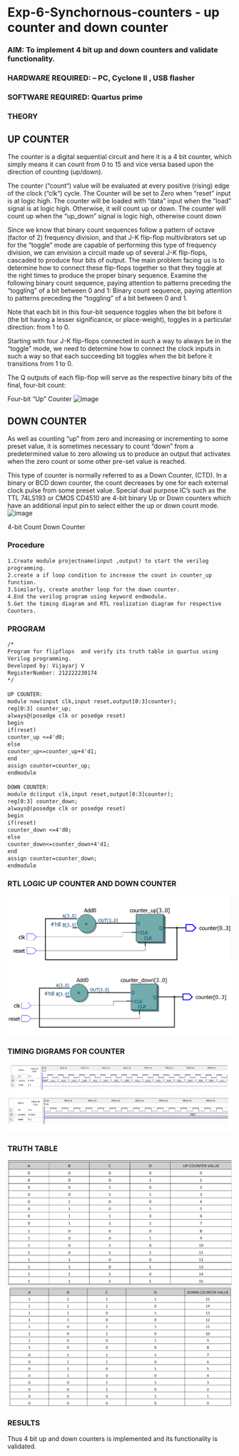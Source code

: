# Exp-6-Synchornous-counters - up counter and down counter 
### AIM: To implement 4 bit up and down counters and validate  functionality.
### HARDWARE REQUIRED:  – PC, Cyclone II , USB flasher
### SOFTWARE REQUIRED:   Quartus prime
### THEORY 

## UP COUNTER 
The counter is a digital sequential circuit and here it is a 4 bit counter, which simply means it can count from 0 to 15 and vice versa based upon the direction of counting (up/down). 

The counter (“count“) value will be evaluated at every positive (rising) edge of the clock (“clk“) cycle.
The Counter will be set to Zero when “reset” input is at logic high.
The counter will be loaded with “data” input when the “load” signal is at logic high. Otherwise, it will count up or down.
The counter will count up when the “up_down” signal is logic high, otherwise count down

Since we know that binary count sequences follow a pattern of octave (factor of 2) frequency division, and that J-K flip-flop multivibrators set up for the “toggle” mode are capable of performing this type of frequency division, we can envision a circuit made up of several J-K flip-flops, cascaded to produce four bits of output.
The main problem facing us is to determine how to connect these flip-flops together so that they toggle at the right times to produce the proper binary sequence.
Examine the following binary count sequence, paying attention to patterns preceding the “toggling” of a bit between 0 and 1:
Binary count sequence, paying attention to patterns preceding the “toggling” of a bit between 0 and 1.

Note that each bit in this four-bit sequence toggles when the bit before it (the bit having a lesser significance, or place-weight), toggles in a particular direction: from 1 to 0.



 
 

Starting with four J-K flip-flops connected in such a way to always be in the “toggle” mode, we need to determine how to connect the clock inputs in such a way so that each succeeding bit toggles when the bit before it transitions from 1 to 0.

The Q outputs of each flip-flop will serve as the respective binary bits of the final, four-bit count:

 
 

Four-bit “Up” Counter
![image](https://user-images.githubusercontent.com/36288975/169644758-b2f4339d-9532-40c5-af40-8f4f8c942e2c.png)



## DOWN COUNTER 

As well as counting “up” from zero and increasing or incrementing to some preset value, it is sometimes necessary to count “down” from a predetermined value to zero allowing us to produce an output that activates when the zero count or some other pre-set value is reached.

This type of counter is normally referred to as a Down Counter, (CTD). In a binary or BCD down counter, the count decreases by one for each external clock pulse from some preset value. Special dual purpose IC’s such as the TTL 74LS193 or CMOS CD4510 are 4-bit binary Up or Down counters which have an additional input pin to select either the up or down count mode.
![image](https://user-images.githubusercontent.com/36288975/169644844-1a14e123-7228-4ed8-81a9-eb937dff4ac8.png)


4-bit Count Down Counter
### Procedure
```
1.Create module projectname(input ,output) to start the verilog programming.
2.create a if loop condition to increase the count in counter_up function.
3.Similarly, create another loop for the down counter.
4.End the verilog program using keyword endmodule.
5.Get the timing diagram and RTL realization diagram for respective Counters.
```

### PROGRAM 
```
/*
Program for flipflops  and verify its truth table in quartus using Verilog programming.
Developed by: Vijayarj V
RegisterNumber: 212222230174
*/

UP COUNTER:
module now(input clk,input reset,output[0:3]counter);
reg[0:3] counter_up;
always@(posedge clk or posedge reset)
begin
if(reset)
counter_up <=4'd0;
else
counter_up<=counter_up+4'd1;
end
assign counter=counter_up;
endmodule

DOWN COUNTER:
module dc(input clk,input reset,output[0:3]counter);
reg[0:3] counter_down;
always@(posedge clk or posedge reset)
begin
if(reset)
counter_down <=4'd0;
else
counter_down<=counter_down+4'd1;
end
assign counter=counter_down;
endmodule
```
### RTL LOGIC UP COUNTER AND DOWN COUNTER  
![output](https://github.com/Sucharithachowdary/Exp-7-Synchornous-counters-/blob/main/6%201.png)
![output](https://github.com/Sucharithachowdary/Exp-7-Synchornous-counters-/blob/main/6%202.png)
### TIMING DIGRAMS FOR COUNTER  
![output](https://github.com/Sucharithachowdary/Exp-7-Synchornous-counters-/blob/main/6%203.png)
![output](https://github.com/Sucharithachowdary/Exp-7-Synchornous-counters-/blob/main/6%204.png)
### TRUTH TABLE 
![output](https://github.com/Sucharithachowdary/Exp-7-Synchornous-counters-/blob/main/6%205.png)
![output](https://github.com/Sucharithachowdary/Exp-7-Synchornous-counters-/blob/main/6%206.png)
### RESULTS 
Thus 4 bit up and down counters is implemented and its functionality is validated.
